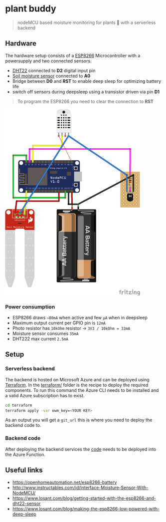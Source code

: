 # plant buddy

> nodeMCU based moisture monitoring for plants 🌱 with a serverless backend

## Hardware

The hardware setup consists of a [ESP8266](https://en.wikipedia.org/wiki/ESP8266) Microcontroller with a powersupply and two connected sensors.

- [DHT22](https://www.adafruit.com/product/385) connected to **D2** digital input pin
- [Soil moisture sensor](https://www.sparkfun.com/products/13322) connected to **A0**
- Bridge between **D0** and **RST** to enable deep sleep for optimizing battery life
- switch off sensors during deepsleep using a transistor driven via pin **D1**

> To program the ESP8266 you need to clear the connection to **RST**

[<img src="sketch.png" height="600px" alt="Fritzing diagram"/>](sketch.png)

### Power consumption

- ESP8266 draws `~80mA` when active and few `µA` when in deepsleep
- Maximum output current per GPIO pin is `12mA`
- Photo resistor has `10kOhm` resistor -> `3V3 / 10kOhm = 33mA`
- Moisture sensor consumes `35mA`
- DHT222 max current `2.5mA`

## Setup

### Serverless backend

The backend is hosted on Microsoft Azure and can be deployed using [Terraform](https://www.terraform.io/). In the [terraform/](terraform/) folder is the recipe to deploy the required components. To run this command the Azure CLI needs to be installed and a valid Azure subscription has to exist.

```sh
cd terraform
terraform apply -var owm_key=<YOUR KEY>
```

As an output you will get a `git_url` this is where you need to deploy the backend code to.

### Backend code

After deploying the backend services the [code](fn-backend/) needs to be deployed into the Azure Function. 

## Useful links

- https://openhomeautomation.net/esp8266-battery
- http://www.instructables.com/id/Interface-Moisture-Sensor-With-NodeMCU/
- https://www.losant.com/blog/getting-started-with-the-esp8266-and-dht22-sensor
- https://www.losant.com/blog/making-the-esp8266-low-powered-with-deep-sleep